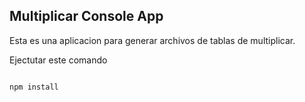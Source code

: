 

## Multiplicar Console App

Esta es una aplicacion para generar archivos de tablas de multiplicar.

Ejectutar este comando

```

npm install
```
